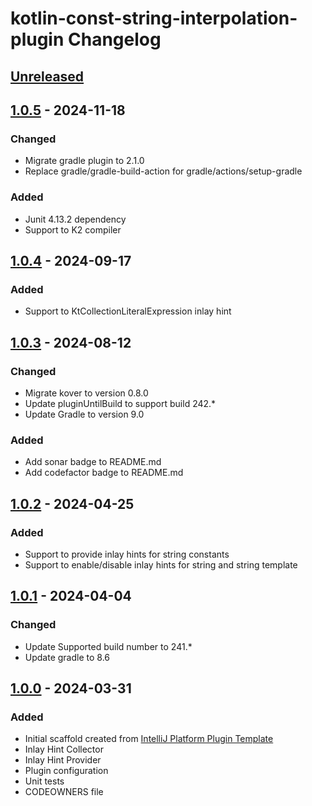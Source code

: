<!-- Keep a Changelog guide -> https://keepachangelog.com -->

# kotlin-const-string-interpolation-plugin Changelog

## [Unreleased]

## [1.0.5] - 2024-11-18

### Changed

- Migrate gradle plugin to 2.1.0
- Replace gradle/gradle-build-action for gradle/actions/setup-gradle

### Added

- Junit 4.13.2 dependency
- Support to K2 compiler

## [1.0.4] - 2024-09-17

### Added

- Support to KtCollectionLiteralExpression inlay hint

## [1.0.3] - 2024-08-12

### Changed

- Migrate kover to version 0.8.0
- Update pluginUntilBuild to support build 242.*
- Update Gradle to version 9.0

### Added

- Add sonar badge to README.md
- Add codefactor badge to README.md

## [1.0.2] - 2024-04-25

### Added

- Support to provide inlay hints for string constants
- Support to enable/disable inlay hints for string and string template

## [1.0.1] - 2024-04-04

### Changed

- Update Supported build number to 241.* 
- Update gradle to 8.6

## [1.0.0] - 2024-03-31

### Added

- Initial scaffold created from [IntelliJ Platform Plugin Template](https://github.com/JetBrains/intellij-platform-plugin-template)
- Inlay Hint Collector
- Inlay Hint Provider
- Plugin configuration
- Unit tests
- CODEOWNERS file

[Unreleased]: https://github.com/andrelmv/kotlin-const-string-interpolation-plugin/compare/v1.0.5...HEAD
[1.0.5]: https://github.com/andrelmv/kotlin-const-string-interpolation-plugin/compare/v1.0.4...v1.0.5
[1.0.4]: https://github.com/andrelmv/kotlin-const-string-interpolation-plugin/compare/v1.0.3...v1.0.4
[1.0.3]: https://github.com/andrelmv/kotlin-const-string-interpolation-plugin/compare/v1.0.2...v1.0.3
[1.0.2]: https://github.com/andrelmv/kotlin-const-string-interpolation-plugin/compare/v1.0.1...v1.0.2
[1.0.1]: https://github.com/andrelmv/kotlin-const-string-interpolation-plugin/compare/v1.0.0...v1.0.1
[1.0.0]: https://github.com/andrelmv/kotlin-const-string-interpolation-plugin/commits/v1.0.0
